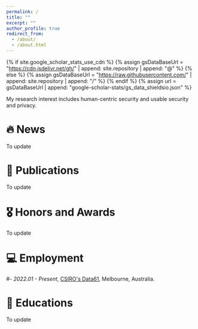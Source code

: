 ```yaml
---
permalink: /
title: ""
excerpt: ""
author_profile: true
redirect_from: 
  - /about/
  - /about.html
---
```


{% if site.google_scholar_stats_use_cdn %}
{% assign gsDataBaseUrl = "https://cdn.jsdelivr.net/gh/" | append: site.repository | append: "@" %}
{% else %}
{% assign gsDataBaseUrl = "https://raw.githubusercontent.com/" | append: site.repository | append: "/" %}
{% endif %}
{% assign url = gsDataBaseUrl | append: "google-scholar-stats/gs_data_shieldsio.json" %}

<span class='anchor' id='about-me'></span>



My research interest includes human-centric security and usable security and privacy. 


# 🔥 News
To update

# 📝 Publications 
To update

# 🎖 Honors and Awards
To update

# 💻 Employment
#- *2022.01 - Present*, [CSIRO's Data61](https://github.com/), Melbourne, Australia.

# 📖 Educations
To update

